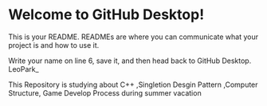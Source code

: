 # Welcome to GitHub Desktop!

This is your README. READMEs are where you can communicate what your project is and how to use it.

Write your name on line 6, save it, and then head back to GitHub Desktop.
LeoPark_

This Repository is studying about C++ ,Singletion Desgin Pattern ,Computer Structure, Game Develop Process during summer vacation 